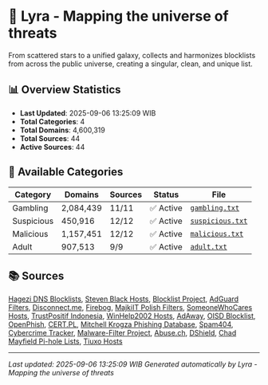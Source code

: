 # 🌌 Lyra - Mapping the universe of threats

From scattered stars to a unified galaxy, collects and harmonizes blocklists from across the public universe, creating a singular, clean, and unique list.

## 📊 Overview Statistics

- **Last Updated**: 2025-09-06 13:25:09 WIB
- **Total Categories**: 4
- **Total Domains**: 4,600,319
- **Total Sources**: 44
- **Active Sources**: 44

## 📂 Available Categories

| Category | Domains | Sources | Status | File |
|----------|---------|---------|--------|------|
| Gambling | 2,084,439 | 11/11 | ✅ Active | [`gambling.txt`](blocklist/gambling.txt) |
| Suspicious | 450,916 | 12/12 | ✅ Active | [`suspicious.txt`](blocklist/suspicious.txt) |
| Malicious | 1,157,451 | 12/12 | ✅ Active | [`malicious.txt`](blocklist/malicious.txt) |
| Adult | 907,513 | 9/9 | ✅ Active | [`adult.txt`](blocklist/adult.txt) |


## 📚 Sources

[Hagezi DNS Blocklists](https://github.com/hagezi/dns-blocklists), [Steven Black Hosts](https://github.com/StevenBlack/hosts), [Blocklist Project](https://blocklistproject.github.io/), [AdGuard Filters](https://adguard.com/en/adguard-browser-extension/filters.html), [Disconnect.me](https://disconnect.me/), [Firebog](https://firebog.net/), [MajkiIT Polish Filters](https://github.com/MajkiIT/polish-ads-filter), [SomeoneWhoCares Hosts](https://someonewhocares.org/hosts/), [TrustPositif Indonesia](https://trustpositif.kominfo.go.id/), [WinHelp2002 Hosts](https://winhelp2002.mvps.org/), [AdAway](https://adaway.org/), [OISD Blocklist](https://oisd.nl/), [OpenPhish](https://openphish.com/), [CERT.PL](https://cert.pl/), [Mitchell Krogza Phishing Database](https://github.com/mitchellkrogza/Phishing.Database), [Spam404](https://github.com/Spam404/lists), [Cybercrime Tracker](https://cybercrime-tracker.net/), [Malware-Filter Project](https://gitlab.com/malware-filter/malware-filter), [Abuse.ch](https://abuse.ch/), [DShield](https://www.dshield.org/), [Chad Mayfield Pi-hole Lists](https://github.com/chadmayfield/my-pihole-blocklists), [Tiuxo Hosts](https://github.com/tiuxo/hosts)

---

*Last updated: 2025-09-06 13:25:09 WIB*
*Generated automatically by Lyra - Mapping the universe of threats*
